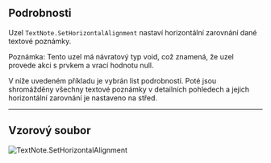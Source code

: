 ## Podrobnosti
Uzel `TextNote.SetHorizontalAlignment` nastaví horizontální zarovnání dané textové poznámky.

Poznámka: Tento uzel má návratový typ void, což znamená, že uzel provede akci s prvkem a vrací hodnotu null.

V níže uvedeném příkladu je vybrán list podrobností. Poté jsou shromážděny všechny textové poznámky v detailních pohledech a jejich horizontální zarovnání je nastaveno na střed.
___
## Vzorový soubor

![TextNote.SetHorizontalAlignment](./Revit.Elements.TextNote.SetHorizontalAlignment_img.jpg)
